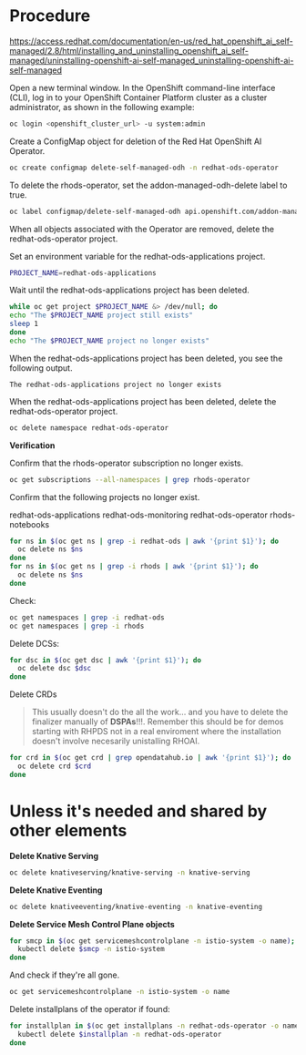 # Procedure

https://access.redhat.com/documentation/en-us/red_hat_openshift_ai_self-managed/2.8/html/installing_and_uninstalling_openshift_ai_self-managed/uninstalling-openshift-ai-self-managed_uninstalling-openshift-ai-self-managed

Open a new terminal window.
In the OpenShift command-line interface (CLI), log in to your OpenShift Container Platform cluster as a cluster administrator, as shown in the following example:

```sh
oc login <openshift_cluster_url> -u system:admin
```

Create a ConfigMap object for deletion of the Red Hat OpenShift AI Operator.

```sh
oc create configmap delete-self-managed-odh -n redhat-ods-operator
```

To delete the rhods-operator, set the addon-managed-odh-delete label to true.

```sh
oc label configmap/delete-self-managed-odh api.openshift.com/addon-managed-odh-delete=true -n redhat-ods-operator
```

When all objects associated with the Operator are removed, delete the redhat-ods-operator project.

Set an environment variable for the redhat-ods-applications project.

```sh
PROJECT_NAME=redhat-ods-applications
```

Wait until the redhat-ods-applications project has been deleted.

```sh
while oc get project $PROJECT_NAME &> /dev/null; do
echo "The $PROJECT_NAME project still exists"
sleep 1
done
echo "The $PROJECT_NAME project no longer exists"
```

When the redhat-ods-applications project has been deleted, you see the following output.

```
The redhat-ods-applications project no longer exists
```

When the redhat-ods-applications project has been deleted, delete the redhat-ods-operator project.

```sh
oc delete namespace redhat-ods-operator
```

**Verification**

Confirm that the rhods-operator subscription no longer exists.

```sh
oc get subscriptions --all-namespaces | grep rhods-operator
```

Confirm that the following projects no longer exist.

redhat-ods-applications
redhat-ods-monitoring
redhat-ods-operator
rhods-notebooks

```sh
for ns in $(oc get ns | grep -i redhat-ods | awk '{print $1}'); do
  oc delete ns $ns
done
for ns in $(oc get ns | grep -i rhods | awk '{print $1}'); do
  oc delete ns $ns
done
```

Check:

```sh
oc get namespaces | grep -i redhat-ods
oc get namespaces | grep -i rhods
```

Delete DCSs:

```sh
for dsc in $(oc get dsc | awk '{print $1}'); do
  oc delete dsc $dsc
done
```

Delete CRDs

> This usually doesn't do the all the work... and you have to delete the finalizer manually of **DSPAs**!!!. Remember this should be for demos starting with RHPDS not in a real enviroment where the installation doesn't involve necesarily unistalling RHOAI.

```sh
for crd in $(oc get crd | grep opendatahub.io | awk '{print $1}'); do
  oc delete crd $crd
done
```

# Unless it's needed and shared by other elements

**Delete Knative Serving**

```sh
oc delete knativeserving/knative-serving -n knative-serving
```

**Delete Knative Eventing**

```sh
oc delete knativeeventing/knative-eventing -n knative-eventing
```

**Delete Service Mesh Control Plane objects**

```sh
for smcp in $(oc get servicemeshcontrolplane -n istio-system -o name); do
  kubectl delete $smcp -n istio-system
done
```

And check if they're all gone.

```sh
oc get servicemeshcontrolplane -n istio-system -o name
```

Delete installplans of the operator if found:

```sh
for installplan in $(oc get installplans -n redhat-ods-operator -o name); do
  kubectl delete $installplan -n redhat-ods-operator
done
```
